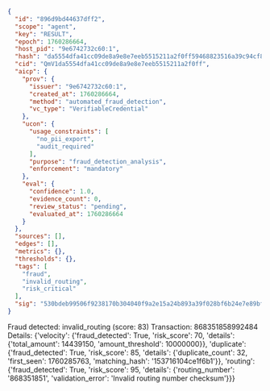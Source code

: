```json
{
  "id": "896d9bd44637dff2",
  "scope": "agent",
  "key": "RESULT",
  "epoch": 1760286664,
  "host_pid": "9e6742732c60:1",
  "hash": "da5554dfa41cc09de8a9e8e7eeb5515211a2f0ff59468823516a39c94cf89537",
  "cid": "QmV1da5554dfa41cc09de8a9e8e7eeb5515211a2f0ff",
  "aicp": {
    "prov": {
      "issuer": "9e6742732c60:1",
      "created_at": 1760286664,
      "method": "automated_fraud_detection",
      "vc_type": "VerifiableCredential"
    },
    "ucon": {
      "usage_constraints": [
        "no_pii_export",
        "audit_required"
      ],
      "purpose": "fraud_detection_analysis",
      "enforcement": "mandatory"
    },
    "eval": {
      "confidence": 1.0,
      "evidence_count": 0,
      "review_status": "pending",
      "evaluated_at": 1760286664
    }
  },
  "sources": [],
  "edges": [],
  "metrics": {},
  "thresholds": {},
  "tags": [
    "fraud",
    "invalid_routing",
    "risk_critical"
  ],
  "sig": "530bdeb99506f9238170b304040f9a2e15a24b893a39f028bf6b24e7e89bf59f"
}
```

Fraud detected: invalid_routing (score: 83)
Transaction: 868351858992484
Details: {'velocity': {'fraud_detected': True, 'risk_score': 70, 'details': {'total_amount': 14439150, 'amount_threshold': 10000000}}, 'duplicate': {'fraud_detected': True, 'risk_score': 85, 'details': {'duplicate_count': 32, 'first_seen': 1760285763, 'matching_hash': '153716104ce1f6b1'}}, 'routing': {'fraud_detected': True, 'risk_score': 95, 'details': {'routing_number': '868351851', 'validation_error': 'Invalid routing number checksum'}}}